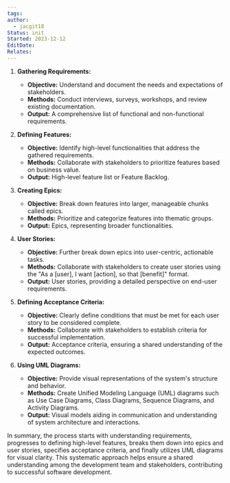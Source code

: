 ```yaml
---
tags: 
author:
  - jacgit18
Status: init
Started: 2023-12-12
EditDate: 
Relates:
---
```

1. **Gathering Requirements:**
   - **Objective:** Understand and document the needs and expectations of stakeholders.
   - **Methods:** Conduct interviews, surveys, workshops, and review existing documentation.
   - **Output:** A comprehensive list of functional and non-functional requirements.

2. **Defining Features:**
   - **Objective:** Identify high-level functionalities that address the gathered requirements.
   - **Methods:** Collaborate with stakeholders to prioritize features based on business value.
   - **Output:** High-level feature list or Feature Backlog.

3. **Creating Epics:**
   - **Objective:** Break down features into larger, manageable chunks called epics.
   - **Methods:** Prioritize and categorize features into thematic groups.
   - **Output:** Epics, representing broader functionalities.

4. **User Stories:**
   - **Objective:** Further break down epics into user-centric, actionable tasks.
   - **Methods:** Collaborate with stakeholders to create user stories using the "As a [user], I want [action], so that [benefit]" format.
   - **Output:** User stories, providing a detailed perspective on end-user requirements.

5. **Defining Acceptance Criteria:**
   - **Objective:** Clearly define conditions that must be met for each user story to be considered complete.
   - **Methods:** Collaborate with stakeholders to establish criteria for successful implementation.
   - **Output:** Acceptance criteria, ensuring a shared understanding of the expected outcomes.

6. **Using UML Diagrams:**
   - **Objective:** Provide visual representations of the system's structure and behavior.
   - **Methods:** Create Unified Modeling Language (UML) diagrams such as Use Case Diagrams, Class Diagrams, Sequence Diagrams, and Activity Diagrams.
   - **Output:** Visual models aiding in communication and understanding of system architecture and interactions.

In summary, the process starts with understanding requirements, progresses to defining high-level features, breaks them down into epics and user stories, specifies acceptance criteria, and finally utilizes UML diagrams for visual clarity. This systematic approach helps ensure a shared understanding among the development team and stakeholders, contributing to successful software development.